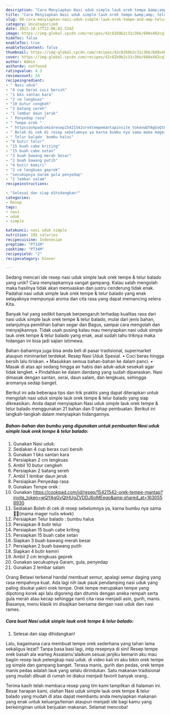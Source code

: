 ```yaml
---
description: "Cara Menyiapkan Nasi uduk simple lauk orek tempe &amp;amp; telur balado yang Lezat Sekali"
title: "Cara Menyiapkan Nasi uduk simple lauk orek tempe &amp;amp; telur balado yang Lezat Sekali"
slug: 98-cara-menyiapkan-nasi-uduk-simple-lauk-orek-tempe-and-amp-telur-balado-yang-lezat-sekali
category: Uncategorized
date: 2022-10-17T22:06:02.534Z
image: https://img-global.cpcdn.com/recipes/42c82b9b2c31c3bb/680x482cq70/nasi-uduk-simple-lauk-orek-tempe-telur-balado-foto-resep-utama.jpg
hideToc: false
enableToc: true
enableTocContent: false
thumbnail: https://img-global.cpcdn.com/recipes/42c82b9b2c31c3bb/680x482cq70/nasi-uduk-simple-lauk-orek-tempe-telur-balado-foto-resep-utama.jpg
cover: https://img-global.cpcdn.com/recipes/42c82b9b2c31c3bb/680x482cq70/nasi-uduk-simple-lauk-orek-tempe-telur-balado-foto-resep-utama.jpg
author: Admin
authorAv: notfound
ratingvalue: 4.3
reviewcount: 14
recipeingredient:
- " Nasi uduk"
- "4 cup beras cuci bersih"
- "1 bks santan kara"
- "2 cm lengkuas"
- "10 butur cengkeh"
- "2 batang sereh"
- "1 lembar daun jeruk"
- " Penyedap rasa"
- " Tempe orek "
- " httpscookpadcomidresep15421542orektempemantapinvite_tokenwQYAgGvQtHUgZVDDJ6oMEegoshared_at1630558930"
- " Boleh di cek di resep sebelumnya ya karna bumbu nya sama mama mager nulis wkwk"
- " Telur balado  bumbu halus"
- "8 butir telur"
- "15 buah cabe kriting"
- "15 buah cabe setan"
- "3 buah bawang merah besar"
- "2 buah bawang putih"
- "4 butir kemiri"
- "2 cm lengkuas geprek"
- "secukupnya Garam gula penyedap"
- "2 lembar salam"
recipeinstructions:

- "Selesai dan siap dihidangkan!"
categories:
- Resep
tags:
- nasi
- uduk
- simple

katakunci: nasi uduk simple 
nutrition: 195 calories
recipecuisine: Indonesian
preptime: "PT32M"
cooktime: "PT34M"
recipeyield: "2"
recipecategory: Dinner

---
```





Sedang mencari ide resep nasi uduk simple lauk orek tempe &amp; telur balado yang unik? Cara menyiapkannya sangat gampang. Kalau salah mengolah maka hasilnya tidak akan memuaskan dan justru cenderung tidak enak. Padahal nasi uduk simple lauk orek tempe &amp; telur balado yang enak selayaknya mempunyai aroma dan cita rasa yang dapat memancing selera Kita.





Banyak hal yang sedikit banyak berpengaruh terhadap kualitas rasa dari nasi uduk simple lauk orek tempe &amp; telur balado, mulai dari jenis bahan, selanjutnya pemilihan bahan segar dan Bagus, sampai cara mengolah dan menyajikannya. Tidak usah pusing kalau mau menyiapkan nasi uduk simple lauk orek tempe &amp; telur balado yang enak,      asal sudah tahu triknya maka hidangan ini bisa jadi sajian istimewa.














Bahan-bahannya juga bisa anda beli di pasar tradisional, supermarket ataupun minimarket terdekat. Resep Nasi Uduk Spesial. • Cuci beras hingga bersih lalu tiriskan. • Masukkan semua bahan-bahan ke dalam panci. • Masak di atas api sedang hingga air habis dan aduk-aduk sesekali agar tidak lengket. • Pindahkan ke dalam dandang yang sudah dipanaskan. Nasi dimasak dengan santan, serai, daun salam, dan lengkuas, sehingga aromanya sedap banget.






Berikut ini ada beberapa tips dan trik praktis yang dapat diterapkan untuk mengolah nasi uduk simple lauk orek tempe &amp; telur balado yang siap dikreasikan. Anda dapat menyiapkan Nasi uduk simple lauk orek tempe &amp; telur balado menggunakan 21 bahan dan 0 tahap pembuatan. Berikut ini langkah-langkah dalam menyiapkan hidangannya.

<!--inarticleads1-->

##### Bahan-bahan dan bumbu yang digunakan untuk pembuatan Nasi uduk simple lauk orek tempe &amp; telur balado:

1. Gunakan  Nasi uduk:
1. Sediakan 4 cup beras cuci bersih
1. Gunakan 1 bks santan kara
1. Persiapkan 2 cm lengkuas
1. Ambil 10 butur cengkeh
1. Persiapkan 2 batang sereh
1. Ambil 1 lembar daun jeruk
1. Persiapkan  Penyedap rasa
1. Gunakan  Tempe orek :
1. Gunakan  https://cookpad.com/id/resep/15421542-orek-tempe-mantap?invite_token=wQYAgGvQtHUgZVDDJ6oMEego&amp;shared_at=1630558930
1. Sediakan  Boleh di cek di resep sebelumnya ya, karna bumbu nya sama 👍🏻(mama mager nulis wkwk)
1. Persiapkan  Telur balado : bumbu halus
1. Persiapkan 8 butir telur
1. Persiapkan 15 buah cabe kriting
1. Persiapkan 15 buah cabe setan
1. Siapkan 3 buah bawang merah besar
1. Persiapkan 2 buah bawang putih
1. Siapkan 4 butir kemiri
1. Ambil 2 cm lengkuas geprek
1. Gunakan secukupnya Garam, gula, penyedap
1. Gunakan 2 lembar salam


Orang Betawi terkenal handal membuat semur, apalagi semur daging yang rasa rempahnya kuat. Ada lagi nih lauk pauk pendamping nasi uduk yang paling disukai yakni orek tempe. Orek tempe merupakan tempe yang dipotong korek api lalu digoreng dan ditumis dengan aneka rempah serta gula merah atau kecap sehingga nanti cita rasa menjadi asin, gurih, manis. Biasanya, menu klasik ini disajikan bersama dengan nasi uduk dan nasi rames. 

<!--inarticleads2-->

##### Cara buat Nasi uduk simple lauk orek tempe &amp; telur balado:


1. Selesai dan siap dihidangkan!

Lalu, bagaimana cara membuat tempe orek sederhana yang tahan lama sekaligus lezat? Tanpa basa basi lagi, intip resepnya di sini! Resep tempe orek basah ala warteg Assalamu&#39;alaikum.sesuai janjiku kemarin aku mau bagiin resep lauk pelengkap nasi uduk. di video kali ini aku bikin orek tempe yg simple dan gampang banget. Terasa manis, gurih dan pedas, orek tempe manis pedas adalah lauk yang selalu dirindukan. Satu makanan tradisional yang mudah dibuat di rumah ini diakui menjadi favorit banyak orang.. 

Terima kasih telah membaca resep yang tim kami tampilkan di halaman ini. Besar harapan kami, olahan Nasi uduk simple lauk orek tempe &amp; telur balado yang mudah di atas dapat membantu anda menyiapkan makanan yang enak untuk keluarga/teman ataupun menjadi ide bagi kamu yang berkeinginan untuk berjualan makanan. Selamat mencoba!
